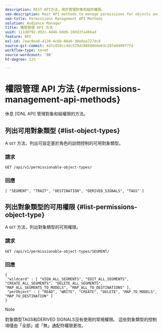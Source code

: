 ```yaml
---
description: REST API方法，用於管理對象和組的權限。
seo-description: Rest API methods to manage permissions for objects and groups.
seo-title: Permissions Management API Methods
solution: Audience Manager
title: 權限管理 API 方法
uuid: 111d0f92-d92c-4d4b-b0d6-10dd3fa466ad
feature: API
exl-id: 7aac8ea8-4120-4c6b-88a6-30e8aa727dc8
source-git-commit: 4d3c859cc4dc5294286680b0e63c287e0409f7fd
workflow-type: tm+mt
source-wordcount: '96'
ht-degree: 12%

---
```


# 權限管理 API 方法 {#permissions-management-api-methods}

休息 [!DNL API] 管理對象和組權限的方法。

<!-- c_rest_api_perm_man.xml -->

## 列出可用對象類型 {#list-object-types}

A `GET` 方法，列出可設定基於角色的訪問控制的可用對象類型。

<!-- r_rest_api_perm_list.xml -->

### 請求

`GET /api/v1/permissionable-object-types/`

### 回應

```
[ "SEGMENT", "TRAIT", "DESTINATION", "DERIVED_SIGNALS", "TAGS" ]
```

## 列出對象類型的可用權限 {#list-permissions-object-type}

A `GET` 方法，列出對象類型的可用權限。

<!-- r_rest_api_perm_list_perms.xml -->

### 請求

`GET /api/v1/permissionable-object-types/SEGMENT/`

### 回應

```
{ 
 "wildcard" : [ "VIEW_ALL_SEGMENTS", "EDIT_ALL_SEGMENTS", "CREATE_ALL_SEGMENTS", "DELETE_ALL_SEGMENTS", "MAP_ALL_SEGMENTS_TO_MODELS", "MAP_ALL_TO_DESTINATIONS" ], 
 "perObject" : [ "READ", "WRITE", "CREATE", "DELETE", "MAP_TO_MODELS", "MAP_TO_DESTINATION" ]
}
```

>[!NOTE]
>
>對象類型TAGS和DERIVED SIGNALS沒有使用的常規權限。 這些對象類型的控制項僅由「全部」或「無」通配符權限更改。
